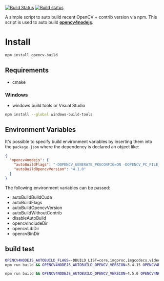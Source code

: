 [![Build Status](https://travis-ci.org/justadudewhohacks/npm-opencv-build.svg?branch=master)](http://travis-ci.org/justadudewhohacks/npm-opencv-build)
[![Build status](https://ci.appveyor.com/api/projects/status/uv8n2sruno95rxtq/branch/master?svg=true)](https://ci.appveyor.com/project/justadudewhohacks/npm-opencv-build/branch/master)

A simple script to auto build recent OpenCV + contrib version via npm. This script is used to auto build <a href="https://github.com/justadudewhohacks/opencv4nodejs"><b>opencv4nodejs</b></a>.

# Install

``` bash
npm install opencv-build
```

## Requirements

- cmake

### Windows

- windows build tools or Visual Studio

``` bash
npm install --global windows-build-tools
```

## Environment Variables

It's possible to specify build environment variables by inserting them into the `package.json` where the dependency is declared an object like:

```json
{
  "opencv4nodejs": {
    "autoBuildFlags": "-DOPENCV_GENERATE_PKGCONFIG=ON -DOPENCV_PC_FILE_NAME=opencv.pc",
    "autoBuildOpencvVersion": "4.1.0"
  }
}
```

The following environment variables can be passed:

- autoBuildBuildCuda
- autoBuildFlags
- autoBuildOpencvVersion
- autoBuildWithoutContrib
- disableAutoBuild
- opencvIncludeDir
- opencvLibDir
- opencvBinDir




## build test

```bash
OPENCV4NODEJS_AUTOBUILD_FLAGS=-DBUILD_LIST=core,imgproc,imgcodecs,videoio,highgui,video,calib3d,features2d,objdetect,dnn,ml,flann,photo,stitching,gapi
npm run build && OPENCV4NODEJS_AUTOBUILD_OPENCV_VERSION=3.4.15 OPENCV4NODEJS_AUTOBUILD_WITHOUT_CONTRIB=1 npm run do-install
```


```bash
npm run build && OPENCV4NODEJS_AUTOBUILD_OPENCV_VERSION=4.5.0 OPENCV4NODEJS_AUTOBUILD_WITHOUT_CONTRIB=1 npm run do-install
```
